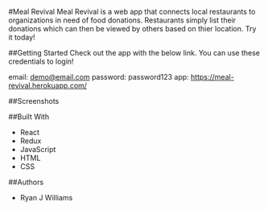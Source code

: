 #Meal Revival
Meal Revival is a web app that connects local restaurants to organizations in need of food donations. Restaurants simply list their donations which can then be viewed by others based on thier location. Try it today!

##Getting Started
Check out the app with the below link. You can use these credentials to login!

email: demo@email.com password: password123
app: https://meal-revival.herokuapp.com/

##Screenshots

##Built With

- React
- Redux
- JavaScript
- HTML
- CSS

##Authors

- Ryan J Williams
